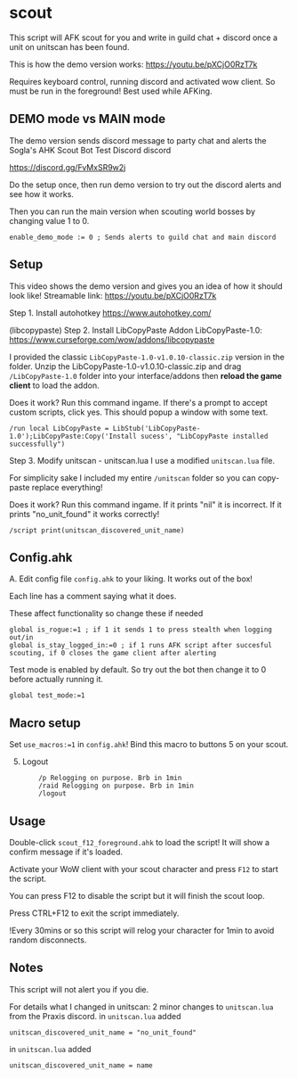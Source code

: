 # scout
This script will AFK scout for you and write in guild chat + discord once a unit on unitscan has been found.

This is how the demo version works: https://youtu.be/pXCjO0RzT7k

Requires keyboard control, running discord and activated wow client. So must be run in the foreground! Best used while AFKing. 

## DEMO mode vs MAIN mode 
The demo version sends discord message to party chat and alerts the Sogla's AHK Scout Bot Test Discord discord

https://discord.gg/FvMxSR9w2j

Do the setup once, then run demo version to try out the discord alerts and see how it works.

Then you can run the main version when scouting world bosses by changing value 1 to 0. 
```
enable_demo_mode := 0 ; Sends alerts to guild chat and main discord
```

## Setup
This video shows the demo version and gives you an idea of how it should look like! Streamable link: https://youtu.be/pXCjO0RzT7k 

Step 1. Install autohotkey
https://www.autohotkey.com/

(libcopypaste) Step 2. Install LibCopyPaste Addon
LibCopyPaste-1.0: https://www.curseforge.com/wow/addons/libcopypaste

I provided the classic `LibCopyPaste-1.0-v1.0.10-classic.zip` version in the folder. 
Unzip the LibCopyPaste-1.0-v1.0.10-classic.zip and drag `/LibCopyPaste-1.0` folder into your interface/addons then **reload the game client** to load the addon.

Does it work?
Run this command ingame. If there's a prompt to accept custom scripts, click yes.
This should popup a window with some text. 
```
/run local LibCopyPaste = LibStub('LibCopyPaste-1.0');LibCopyPaste:Copy('Install sucess', "LibCopyPaste installed successfully")
```


Step 3. Modify unitscan - unitscan.lua 
I use a modified `unitscan.lua` file. 

For simplicity sake I included my entire `/unitscan` folder so you can copy-paste replace everything!

Does it work?
Run this command ingame. If it prints "nil" it is incorrect. If it prints "no_unit_found" it works correctly!
```
/script print(unitscan_discovered_unit_name)
```

## Config.ahk
A. Edit config file `config.ahk` to your liking. It works out of the box! 

Each line has a comment saying what it does.

These affect functionality so change these if needed
```
global is_rogue:=1 ; if 1 it sends 1 to press stealth when logging out/in
global is_stay_logged_in:=0 ; if 1 runs AFK script after succesful scouting, if 0 closes the game client after alerting
```

Test mode is enabled by default. So try out the bot then change it to 0 before actually running it.
```
global test_mode:=1 
```
## Macro setup
Set `use_macros:=1` in `config.ahk`!
Bind this macro to buttons 5 on your scout.

5. Logout
    ```
        /p Relogging on purpose. Brb in 1min
        /raid Relogging on purpose. Brb in 1min
        /logout
    ```

## Usage
Double-click `scout_f12_foreground.ahk` to load the script! It will show a confirm message if it's loaded.

Activate your WoW client with your scout character and press `F12` to start the script.

You can press F12 to disable the script but it will finish the scout loop. 

Press CTRL+F12 to exit the script immediately.

!Every 30mins or so this script will relog your character for 1min to avoid random disconnects.

## Notes
This script will not alert you if you die.

For details what I changed in unitscan: 2 minor changes to `unitscan.lua` from the Praxis discord. 
in `unitscan.lua` added 

```
unitscan_discovered_unit_name = "no_unit_found"
```

in `unitscan.lua` added 

```
unitscan_discovered_unit_name = name
```
